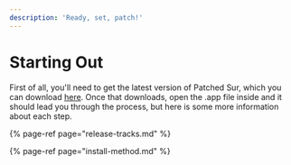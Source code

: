 ```yaml
---
description: 'Ready, set, patch!'
---
```


# Starting Out

First of all, you'll need to get the latest version of Patched Sur, which you can download [here](https://github.com/BenSova/Patched-Sur/releases/download/v0.0.7/Patched-Sur.dmg). Once that downloads, open the .app file inside and it should lead you through the process, but here is some more information about each step.

{% page-ref page="release-tracks.md" %}

{% page-ref page="install-method.md" %}





